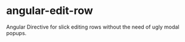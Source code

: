 angular-edit-row
================

Angular Directive for slick editing rows without the need of ugly modal popups.
